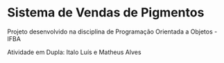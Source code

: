# Sistema de Vendas de Pigmentos

Projeto desenvolvido na disciplina de Programação Orientada a Objetos - IFBA


Atividade em Dupla: Italo Luís e Matheus Alves

